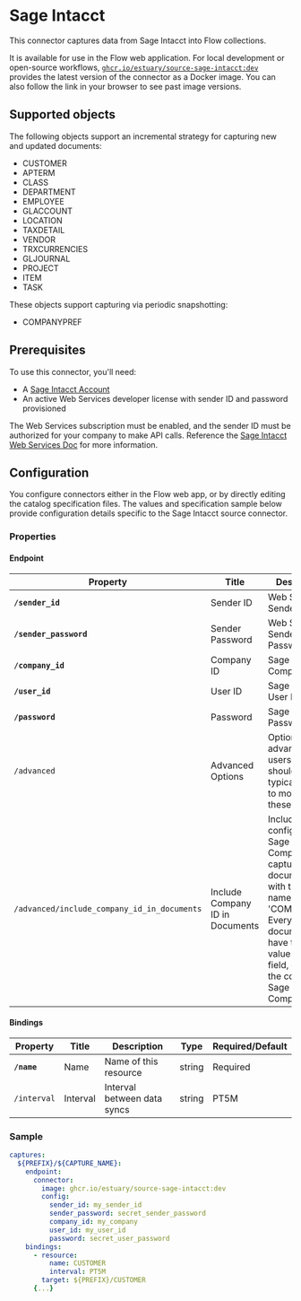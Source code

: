 # Sage Intacct

This connector captures data from Sage Intacct into Flow collections.

It is available for use in the Flow web application. For local development or
open-source workflows,
[`ghcr.io/estuary/source-sage-intacct:dev`](https://ghcr.io/estuary/source-sage-intacct:dev)
provides the latest version of the connector as a Docker image. You can also
follow the link in your browser to see past image versions.

## Supported objects

The following objects support an incremental strategy for capturing new and
updated documents:
* CUSTOMER
* APTERM
* CLASS
* DEPARTMENT
* EMPLOYEE
* GLACCOUNT
* LOCATION
* TAXDETAIL
* VENDOR
* TRXCURRENCIES
* GLJOURNAL
* PROJECT
* ITEM
* TASK

These objects support capturing via periodic snapshotting:
* COMPANYPREF

## Prerequisites

To use this connector, you'll need:
* A [Sage Intacct Account](https://www.sage.com/en-us/sage-business-cloud/intacct/)
* An active Web Services developer license with sender ID and password provisioned

The Web Services subscription must be enabled, and the sender ID must be
authorized for your company to make API calls. Reference the [Sage Intacct Web
Services Doc](https://developer.intacct.com/web-services/) for more information.

## Configuration

You configure connectors either in the Flow web app, or by directly editing the
catalog specification files. The values and specification sample below provide
configuration details specific to the Sage Intacct source connector.

### Properties

#### Endpoint

| Property                                    | Title                           | Description                                                                                                                                                                                                               | Type    | Required/Default |
|---------------------------------------------|---------------------------------|---------------------------------------------------------------------------------------------------------------------------------------------------------------------------------------------------------------------------|---------|------------------|
| **`/sender_id`**                            | Sender ID                       | Web Services Sender ID                                                                                                                                                                                                    | string  | Required         |
| **`/sender_password`**                      | Sender Password                 | Web Services Sender Password                                                                                                                                                                                              | string  | Required         |
| **`/company_id`**                           | Company ID                      | Sage Intacct Company ID                                                                                                                                                                                                   | string  | Required         |
| **`/user_id`**                              | User ID                         | Sage Intacct User ID                                                                                                                                                                                                      | string  | Required         |
| **`/password`**                             | Password                        | Sage Intacct Password                                                                                                                                                                                                     | string  | Required         |
| `/advanced`                                 | Advanced Options                | Options for advanced users. You should not typically need to modify these.                                                                                                                                                | object  |                  |
| `/advanced/include_company_id_in_documents` | Include Company ID in Documents | Include the configured Sage Intacct Company ID in captured documents, with the field name 'COMPANY_ID'. Every captured document will have the same value for this field, equal to the configured Sage Intacct Company ID. | boolean |                  |

#### Bindings

| Property    | Title    | Description                 | Type   | Required/Default |
|-------------|----------|-----------------------------|--------|------------------|
| **`/name`** | Name     | Name of this resource       | string | Required         |
| `/interval` | Interval | Interval between data syncs | string | PT5M             |

### Sample

```yaml
captures:
  ${PREFIX}/${CAPTURE_NAME}:
    endpoint:
      connector:
        image: ghcr.io/estuary/source-sage-intacct:dev
        config:
          sender_id: my_sender_id
          sender_password: secret_sender_password
          company_id: my_company
          user_id: my_user_id
          password: secret_user_password
    bindings:
      - resource:
          name: CUSTOMER
          interval: PT5M
        target: ${PREFIX}/CUSTOMER
      {...}
```
